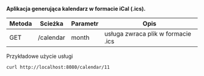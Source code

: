 **Aplikacja generująca kalendarz w formacie iCal (.ics).**

| Metoda | Scieżka | Parametr | Opis |
| ------ | ------ | ------ | ------ |
| GET    | /calendar | month  | usługa zwraca plik w formacie .ics |

Przykładowe użycie usługi
```sh 
curl http://localhost:8080/calendar/11
```